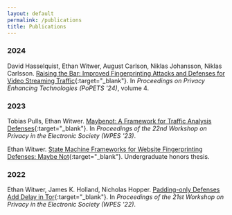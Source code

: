 ```yaml
---
layout: default
permalink: /publications
title: Publications
---
```


### 2024 ###

David Hasselquist, Ethan Witwer, August Carlson, Niklas Johansson, Niklas Carlsson. [Raising the Bar: Improved Fingerprinting Attacks and Defenses for Video Streaming Traffic](/assets/docs/pets2024.pdf){:target="_blank"}. In *Proceedings on Privacy Enhancing Technologies (PoPETS '24)*, volume 4.

### 2023 ###

Tobias Pulls, Ethan Witwer. [Maybenot: A Framework for Traffic Analysis Defenses](/assets/docs/3603216.3624953.pdf){:target="_blank"}. In *Proceedings of the 22nd Workshop on Privacy in the Electronic Society (WPES '23)*.

Ethan Witwer. [State Machine Frameworks for Website Fingerprinting Defenses: Maybe Not](/assets/docs/EW_Thesis_Spring_2023.pdf){:target="_blank"}. Undergraduate honors thesis.

### 2022 ###
Ethan Witwer, James K. Holland, Nicholas Hopper. [Padding-only Defenses Add Delay in Tor](/assets/docs/3559613.3563207.pdf){:target="_blank"}. In *Proceedings of the 21st Workshop on Privacy in the Electronic Society (WPES '22)*.
